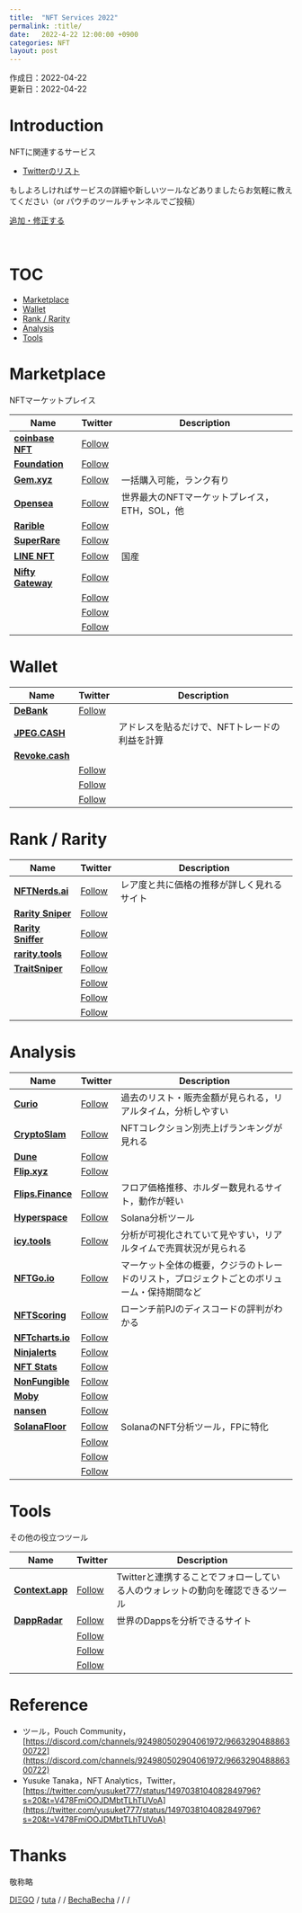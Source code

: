 ```yaml
---
title:  "NFT Services 2022"
permalink: :title/
date:   2022-4-22 12:00:00 +0900
categories: NFT
layout: post
---
```


作成日：2022-04-22 <br>
更新日：2022-04-22

# Introduction


NFTに関連するサービス

- [Twitterのリスト](https://twitter.com/i/lists/1517533168488058880?s=20)

もしよろしければサービスの詳細や新しいツールなどありましたらお気軽に教えてください（or パウチのツールチャンネルでご投稿）

[追加・修正する](https://docs.google.com/forms/d/e/1FAIpQLScYLGr0ucui9Oxi5SWBlGIQSLRQQNwsLZkuGTJx2-ejkC9wmA/viewform?usp=sf_link)


<br>

# TOC
- [Marketplace](#marketplace)
- [Wallet](#wallet)
- [Rank / Rarity](#rank--rarity)
- [Analysis](#analysis)
- [Tools](#tools)

# Marketplace

NFTマーケットプレイス

| Name | Twitter | Description |
| ---- | ------- | ----------- |
| **[coinbase NFT](https://www.coinbase.com/ja/nft/announce)**|[Follow](https://twitter.com/Coinbase_NFT) | |
| **[Foundation](https://foundation.app/)** | [Follow](https://twitter.com/foundation) | |
| **[Gem.xyz](https://www.gem.xyz/)** |[Follow](https://twitter.com/gemxyz) | 一括購入可能，ランク有り |
| **[Opensea](https://opensea.io/)** | [Follow](https://twitter.com/opensea) | 世界最大のNFTマーケットプレイス，ETH，SOL，他 |
| **[Rarible](https://rarible.com/)** |  [Follow](https://twitter.com/rarible) ||
| **[SuperRare](https://superrare.com/)** | [Follow](https://twitter.com/SuperRare) |  |
| **[LINE NFT](https://nft.line.me/)** | [Follow](https://twitter.com/linenft_jp) |国産 |
| **[Nifty Gateway](https://niftygateway.com/)** | [Follow](https://twitter.com/niftygateway) | |
| **[]()**| [Follow]() ||
| **[]()**| [Follow]() ||
| **[]()**| [Follow]() ||


# Wallet

| Name | Twitter | Description |
| ---- | ------- | ----------- |
| **[DeBank](https://debank.com/)**| [Follow](https://twitter.com/DeBankDeFi) ||
| **[JPEG.CASH](https://jpeg.cash)**| |アドレスを貼るだけで、NFTトレードの利益を計算 |
| **[Revoke.cash](https://revoke.cash/)**|||
| **[]()**| [Follow]() ||
| **[]()**| [Follow]() ||
| **[]()**| [Follow]() ||


# Rank / Rarity

| Name | Twitter | Description |
| ---- | ------- | ----------- |
| **[NFTNerds.ai](https://nftnerds.ai/)**| [Follow](https://twitter.com/NFTNerdsAI) | レア度と共に価格の推移が詳しく見れるサイト |
| **[Rarity Sniper](https://raritysniper.com/)**| [Follow](https://twitter.com/RaritySniperNFT) ||
| **[Rarity Sniffer](https://raritysniffer.com/)**| [Follow](https://twitter.com/Rarity_Sniffer) ||
| **[rarity.tools](https://rarity.tools/)**| [Follow](https://twitter.com/raritytools) ||
| **[TraitSniper](https://app.traitsniper.com/)**| [Follow](https://twitter.com/trait_sniper) ||
| **[]()**| [Follow]() ||
| **[]()**| [Follow]() ||
| **[]()**| [Follow]() ||

# Analysis

| Name | Twitter | Description |
| ---- | ------- | ----------- |
| **[Curio](https://curio.tools/)**| [Follow](https://twitter.com/curiotools) | 過去のリスト・販売金額が見られる，リアルタイム，分析しやすい |
| **[CryptoSlam](https://cryptoslam.io/)**| [Follow](https://twitter.com/cryptoslamio) | NFTコレクション別売上げランキングが見れる |
| **[Dune](https://dune.com/)**| [Follow](https://twitter.com/DuneAnalytics) |
| **[Flip.xyz](http://flip.xyz/)** | [Follow](https://twitter.com/Flip_xyz) ||
| **[Flips.Finance](https://www.flips.finance/)**| [Follow](https://twitter.com/flipsfinance) | フロア価格推移、ホルダー数見れるサイト，動作が軽い |
| **[Hyperspace](https://hyperspace.xyz/)**| [Follow](https://twitter.com/hyperspacexyz) |Solana分析ツール |
| **[icy.tools](https://icy.tools/)** | [Follow](https://twitter.com/icy_tools) | 分析が可視化されていて見やすい，リアルタイムで売買状況が見られる |
| **[NFTGo.io](https://nftgo.io/)**| [Follow](https://twitter.com/nftgoio) | マーケット全体の概要，クジラのトレードのリスト，プロジェクトごとのボリューム・保持期間など|
| **[NFTScoring](https://nftscoring.com/)**| [Follow](https://twitter.com/NFTScoring) | ローンチ前PJのディスコードの評判がわかる |
| **[NFTcharts.io](https://nftcharts.io/)**| [Follow](https://twitter.com/NFT_charts_io) ||
| **[Ninjalerts](https://www.ninjalerts.com/)**| [Follow](https://twitter.com/ninjalerts) |
| **[NFT Stats](https://www.nft-stats.com/)**| [Follow](https://twitter.com/nft_tracker) |
| **[NonFungible](https://nonfungible.com/)**| [Follow](https://twitter.com/nonfungibles) |
| **[Moby](https://moby.gg/)**| [Follow](https://twitter.com/mobyinsights) |
| **[nansen](https://www.nansen.ai/)**| [Follow](https://twitter.com/nansen_ai) |
| **[SolanaFloor](https://solanafloor.com/)**| [Follow](https://twitter.com/SolanaFloor) | SolanaのNFT分析ツール，FPに特化 |
| **[]()**| [Follow]() ||
| **[]()**| [Follow]() ||
| **[]()**| [Follow]() ||

# Tools

その他の役立つツール

| Name | Twitter | Description |
| ---- | ------- | ----------- |
| **[Context.app](https://context.app/)** | [Follow](https://twitter.com/context) | Twitterと連携することでフォローしている人のウォレットの動向を確認できるツール |
| **[DappRadar](https://dappradar.com/)**| [Follow](https://twitter.com/dappradar) | 世界のDappsを分析できるサイト |
| **[]()**| [Follow]() ||
| **[]()**| [Follow]() ||
| **[]()**| [Follow]() ||

# Reference
- ツール，Pouch Community，[https://discord.com/channels/924980502904061972/966329048886300722](https://discord.com/channels/924980502904061972/966329048886300722)
- Yusuke Tanaka，NFT Analytics，Twitter，[https://twitter.com/yusuket777/status/1497038104082849796?s=20&t=V478FmiOOJDMbtTLhTUVoA](https://twitter.com/yusuket777/status/1497038104082849796?s=20&t=V478FmiOOJDMbtTLhTUVoA)

# Thanks

敬称略

[DIΞGO](https://twitter.com/ashf0023) / [tuta](https://twitter.com/shikinamijp) /  / [BechaBecha](https://twitter.com/BechaBecha_nft) / / / 
